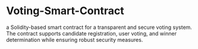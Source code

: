 # Voting-Smart-Contract
a Solidity-based smart contract for a transparent and secure voting system. The contract supports candidate registration, user voting, and winner determination while ensuring robust security measures.
